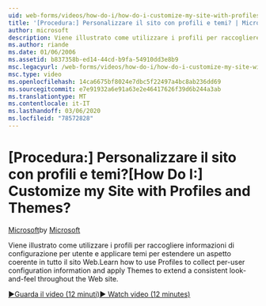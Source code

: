 ```yaml
---
uid: web-forms/videos/how-do-i/how-do-i-customize-my-site-with-profiles-and-themes
title: '[Procedura:] Personalizzare il sito con profili e temi? | Microsoft Docs'
author: microsoft
description: Viene illustrato come utilizzare i profili per raccogliere informazioni di configurazione per utente e applicare temi per estendere un aspetto coerente in tutto il sito Web.
ms.author: riande
ms.date: 01/06/2006
ms.assetid: b837358b-ed14-44cd-b9fa-54910dd3e8b9
msc.legacyurl: /web-forms/videos/how-do-i/how-do-i-customize-my-site-with-profiles-and-themes
msc.type: video
ms.openlocfilehash: 14ca6675bf8024e7dbc5f22497a4bc8ab236dd69
ms.sourcegitcommit: e7e91932a6e91a63e2e46417626f39d6b244a3ab
ms.translationtype: MT
ms.contentlocale: it-IT
ms.lasthandoff: 03/06/2020
ms.locfileid: "78572828"
---
```

# <a name="how-do-i-customize-my-site-with-profiles-and-themes"></a><span data-ttu-id="cac26-104">[Procedura:] Personalizzare il sito con profili e temi?</span><span class="sxs-lookup"><span data-stu-id="cac26-104">[How Do I:] Customize my Site with Profiles and Themes?</span></span>

<span data-ttu-id="cac26-105">[Microsoft](https://github.com/microsoft)</span><span class="sxs-lookup"><span data-stu-id="cac26-105">by [Microsoft](https://github.com/microsoft)</span></span>

<span data-ttu-id="cac26-106">Viene illustrato come utilizzare i profili per raccogliere informazioni di configurazione per utente e applicare temi per estendere un aspetto coerente in tutto il sito Web.</span><span class="sxs-lookup"><span data-stu-id="cac26-106">Learn how to use Profiles to collect per-user configuration information and apply Themes to extend a consistent look-and-feel throughout the Web site.</span></span>

[<span data-ttu-id="cac26-107">&#9654;Guarda il video (12 minuti)</span><span class="sxs-lookup"><span data-stu-id="cac26-107">&#9654; Watch video (12 minutes)</span></span>](https://channel9.msdn.com/Blogs/ASP-NET-Site-Videos/how-do-i-customize-my-site-with-profiles-and-themes)
